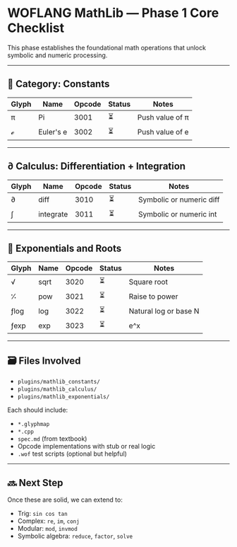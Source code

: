 # WOFLANG MathLib — Phase 1 Core Checklist

This phase establishes the foundational math operations that unlock symbolic and numeric processing.

---

## 🧠 Category: Constants

| Glyph | Name     | Opcode | Status | Notes             |
|-------|----------|--------|--------|-------------------|
| π     | Pi       | 3001   | ⏳      | Push value of π   |
| ℯ     | Euler's e| 3002   | ⏳      | Push value of e   |

---

## ∂ Calculus: Differentiation + Integration

| Glyph | Name       | Opcode | Status | Notes                   |
|-------|------------|--------|--------|-------------------------|
| ∂     | diff       | 3010   | ⏳      | Symbolic or numeric diff|
| ∫     | integrate  | 3011   | ⏳      | Symbolic or numeric int |

---

## 🔢 Exponentials and Roots

| Glyph | Name     | Opcode | Status | Notes                |
|-------|----------|--------|--------|----------------------|
| √     | sqrt     | 3020   | ⏳      | Square root          |
| ⁒     | pow      | 3021   | ⏳      | Raise to power       |
| ƒlog  | log      | 3022   | ⏳      | Natural log or base N|
| ƒexp  | exp      | 3023   | ⏳      | e^x                  |

---

## 🗃️ Files Involved

- `plugins/mathlib_constants/`
- `plugins/mathlib_calculus/`
- `plugins/mathlib_exponentials/`

Each should include:
- `*.glyphmap`
- `*.cpp`
- `spec.md` (from textbook)
- Opcode implementations with stub or real logic
- `.wof` test scripts (optional but helpful)

---

## 🔜 Next Step
Once these are solid, we can extend to:
- Trig: `sin cos tan`
- Complex: `re`, `im`, `conj`
- Modular: `mod`, `invmod`
- Symbolic algebra: `reduce`, `factor`, `solve`

